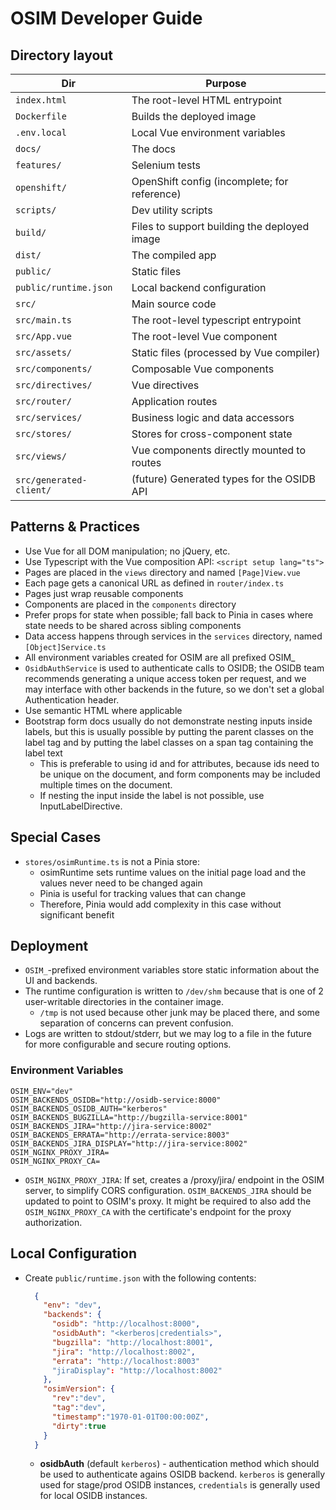 # OSIM Developer Guide

## Directory layout

| Dir                     | Purpose                                      |
|-------------------------|----------------------------------------------|
| `index.html`            | The root-level HTML entrypoint               |
| `Dockerfile`            | Builds the deployed image                    |
| `.env.local`            | Local Vue environment variables              |
| `docs/`                 | The docs                                     |
| `features/`             | Selenium tests                               |
| `openshift/`            | OpenShift config (incomplete; for reference) |
| `scripts/`              | Dev utility scripts                          |
| `build/`                | Files to support building the deployed image |
| `dist/`                 | The compiled app                             |
| `public/`               | Static files                                 |
| `public/runtime.json`   | Local backend configuration                  |
| `src/`                  | Main source code                             |
| `src/main.ts`           | The root-level typescript entrypoint         |
| `src/App.vue`           | The root-level Vue component                 |
| `src/assets/`           | Static files (processed by Vue compiler)     |
| `src/components/`       | Composable Vue components                    |
| `src/directives/`       | Vue directives                               |
| `src/router/`           | Application routes                           |
| `src/services/`         | Business logic and data accessors            |
| `src/stores/`           | Stores for cross-component state             |
| `src/views/`            | Vue components directly mounted to routes    |
| `src/generated-client/` | (future) Generated types for the OSIDB API   |

## Patterns & Practices

* Use Vue for all DOM manipulation; no jQuery, etc.
* Use Typescript with the Vue composition API: `<script setup lang="ts">`
* Pages are placed in the `views` directory and named `[Page]View.vue`
* Each page gets a canonical URL as defined in `router/index.ts`
* Pages just wrap reusable components
* Components are placed in the `components` directory
* Prefer props for state when possible; fall back to Pinia in cases where state
  needs to be shared across sibling components
* Data access happens through services in the `services` directory,
  named `[Object]Service.ts`
* All environment variables created for OSIM are all prefixed OSIM_
* `OsidbAuthService` is used to authenticate calls to OSIDB; the OSIDB team
  recommends generating a unique access token per request, and we may interface
  with other backends in the future, so we don't set a global Authentication
  header.
* Use semantic HTML where applicable
* Bootstrap form docs usually do not demonstrate nesting inputs inside labels,
  but this is usually possible by putting the parent classes on the label tag
  and by putting the label classes on a span tag containing the label text
    * This is preferable to using id and for attributes, because ids need to be
      unique on the document, and form components may be included multiple times
      on the document.
    * If nesting the input inside the label is not possible, use
      InputLabelDirective.

## Special Cases

* `stores/osimRuntime.ts` is not a Pinia store:
    * osimRuntime sets runtime values on the initial page load and the values
      never need to be changed again
    * Pinia is useful for tracking values that can change
    * Therefore, Pinia would add complexity in this case without significant
      benefit

## Deployment

* `OSIM_`-prefixed environment variables store static information about the UI
  and backends.
* The runtime configuration is written to `/dev/shm` because that is one of 2
  user-writable directories in the container image.
    * `/tmp` is not used because other junk may be placed there, and some
      separation of concerns can prevent confusion.
* Logs are written to stdout/stderr, but we may log to a file in the future for
  more configurable and secure routing options.

### Environment Variables

```
OSIM_ENV="dev"
OSIM_BACKENDS_OSIDB="http://osidb-service:8000"
OSIM_BACKENDS_OSIDB_AUTH="kerberos"
OSIM_BACKENDS_BUGZILLA="http://bugzilla-service:8001"
OSIM_BACKENDS_JIRA="http://jira-service:8002"
OSIM_BACKENDS_ERRATA="http://errata-service:8003"
OSIM_BACKENDS_JIRA_DISPLAY="http://jira-service:8002"
OSIM_NGINX_PROXY_JIRA=
OSIM_NGINX_PROXY_CA=
```

* `OSIM_NGINX_PROXY_JIRA`: If set, creates a /proxy/jira/ endpoint in the OSIM
  server, to simplify CORS configuration. `OSIM_BACKENDS_JIRA` should be updated
  to point to OSIM's proxy. It might be required to also add the `OSIM_NGINX_PROXY_CA` with the certificate's endpoint for the proxy authorization.

## Local Configuration

* Create `public/runtime.json` with the following contents:
  ```json
    {
      "env": "dev",
      "backends": {
        "osidb": "http://localhost:8000",
        "osidbAuth": "<kerberos|credentials>",
        "bugzilla": "http://localhost:8001",
        "jira": "http://localhost:8002",
        "errata": "http://localhost:8003"
        "jiraDisplay": "http://localhost:8002"
      },
      "osimVersion": {
        "rev":"dev",
        "tag":"dev",
        "timestamp":"1970-01-01T00:00:00Z",
        "dirty":true
      }
    }
  ```
  * **osidbAuth** (default `kerberos`) - authentication method which should be used to authenticate agains OSIDB backend.
                                         `kerberos` is generally used for stage/prod OSIDB instances,
                                         `credentials` is generally used for local OSIDB instances.
